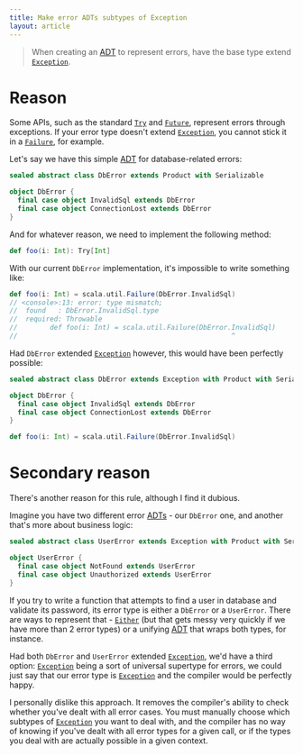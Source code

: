 ```yaml
---
title: Make error ADTs subtypes of Exception
layout: article
---
```


> When creating an [ADT] to represent errors, have the base type extend [`Exception`].

# Reason

Some APIs, such as the standard [`Try`] and [`Future`], represent errors through exceptions. If your error type doesn't extend [`Exception`], you cannot stick it in a [`Failure`], for example.

Let's say we have this simple [ADT] for database-related errors:

```scala
sealed abstract class DbError extends Product with Serializable

object DbError {
  final case object InvalidSql extends DbError
  final case object ConnectionLost extends DbError
}
```

And for whatever reason, we need to implement the following method:

```scala
def foo(i: Int): Try[Int]
```

With our current `DbError` implementation, it's impossible to write something like:

```scala
def foo(i: Int) = scala.util.Failure(DbError.InvalidSql)
// <console>:13: error: type mismatch;
//  found   : DbError.InvalidSql.type
//  required: Throwable
//        def foo(i: Int) = scala.util.Failure(DbError.InvalidSql)
//                                                     ^
```

Had `DbError` extended [`Exception`] however, this would have been perfectly possible:

```scala
sealed abstract class DbError extends Exception with Product with Serializable

object DbError {
  final case object InvalidSql extends DbError
  final case object ConnectionLost extends DbError
}

def foo(i: Int) = scala.util.Failure(DbError.InvalidSql)
```

# Secondary reason

There's another reason for this rule, although I find it dubious.

Imagine you have two different error [ADTs][ADT] - our `DbError` one, and another that's more about business logic:

```scala
sealed abstract class UserError extends Exception with Product with Serializable

object UserError {
  final case object NotFound extends UserError
  final case object Unauthorized extends UserError
}
```

If you try to write a function that attempts to find a user in database and validate its password, its error type is either a `DbError` or a `UserError`. There are ways to represent that - [`Either`] (but that gets messy very quickly if we have more than 2 error types) or a unifying [ADT] that wraps both types, for instance.

Had both `DbError` and `UserError` extended [`Exception`], we'd have a third option: [`Exception`] being a sort of universal supertype for errors, we could just say that our error type is [`Exception`] and the compiler would be perfectly happy.

I personally dislike this approach. It removes the compiler's ability to check whether you've dealt with all error cases. You must manually choose which subtypes of [`Exception`] you want to deal with, and the compiler has no way of knowing if you've dealt with all error types for a given call, or if the types you deal with are actually possible in a given context.

[`Exception`]:https://docs.oracle.com/javase/8/docs/api/index.html?java/lang/Exception.html
[`Try`]:https://www.scala-lang.org/api/2.12.8/scala/util/Try.html
[`Future`]:https://www.scala-lang.org/api/2.12.8/scala/concurrent/Future.html
[`Failure`]:https://www.scala-lang.org/api/2.12.8/scala/util/Failure.html
[`Either`]:https://www.scala-lang.org/api/2.12.8/scala/util/Either.html
[ADT]:../definitions/adt.html
